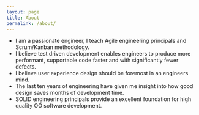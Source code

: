 ```yaml
---
layout: page
title: About
permalink: /about/
---
```


- I am a passionate engineer, I teach Agile engineering principals and Scrum/Kanban methodology.
- I believe test driven development enables engineers to produce more performant, supportable code faster and with significantly fewer defects.
- I believe user experience design should be foremost in an engineers mind.
- The last ten years of engineering have given me insight into how good design saves months of development time.
- SOLID engineering principals provide an excellent foundation for high quality OO software development.